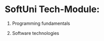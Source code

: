 SoftUni Tech-Module:
==========================================================
1. Programming fundamentals

2. Software technologies
